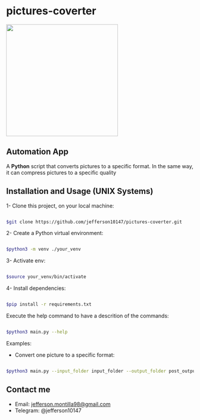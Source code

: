 # pictures-coverter

<img src="https://upload.wikimedia.org/wikipedia/commons/thumb/d/d3/Python_icon_%28black_and_white%29.svg/1024px-Python_icon_%28black_and_white%29.svg.png" witdh="300px" height="300px">

## Automation App

<p>A <b>Python</b> script that converts pictures to a specific format. In the same way, it can compress pictures to a specific quality</p>

## Installation and Usage (UNIX Systems)

1- Clone this project, on your local machine:

```bash

$git clone https://github.com/jefferson10147/pictures-coverter.git

```

2- Create a Python virtual environment:

``` bash

$python3 -m venv ./your_venv

```

3- Activate env:

```bash

$source your_venv/bin/activate

```

4- Install dependencies:

```bash

$pip install -r requirements.txt

```

Execute the help command to have a descrition of the commands:

```bash

$python3 main.py --help

```


Examples:

* Convert one picture to a specific format:

```bash

$python3 main.py --input_folder input_folder --output_folder post_output_folder --extension jpg  -- final_extension png --quality 100

```

## Contact me

* Email: jefferson.montilla98@gmail.com
* Telegram: @jefferson10147
